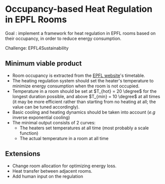 # Occupancy-based Heat Regulation in EPFL Rooms
Goal : implement a framework for heat regulation in EPFL rooms based on their occupancy, in order to reduce energy consumption. 

Challenge: EPFL4Sustainability

## Minimum viable product
- Room occupancy is extracted from the [EPFL website](https://occupancy.epfl.ch/)'s timetable.
- The heating regulation system should set the heater's temperature to minimize energy consumption when the room is not occupied.
- Temperature in a room should be set at $T_{hot} = 20 \degree$ for the longest duration possible, and above $T_{min} = 10 \degree$ at all times (it may be more efficient rather than starting from no heating at all; the value can be tuned accordingly).
- Basic cooling and heating dynamics should be taken into account ($e.g$ inverse exponential cooling)
- The minimal output consists of 2 curves:
    - The heaters set temperatures at all time (most probably a scale function)
    - The actual temperature in a room at all time

## Extensions
- Change room allocation for optimizing energy loss.
- Heat transfer between adjacent rooms.
- Add human input on the regulation 
